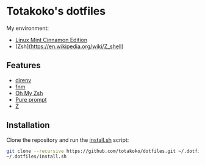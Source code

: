 # Totakoko's dotfiles

My environment:
- [Linux Mint Cinnamon Edition](https://linuxmint.com)
- (Zsh](https://en.wikipedia.org/wiki/Z_shell)


## Features

- [direnv](https://github.com/direnv/direnv)
- [fnm](https://github.com/Schniz/fnm)
- [Oh My Zsh](https://ohmyz.sh)
- [Pure prompt](https://github.com/sindresorhus/pure)
- [Z](https://github.com/rupa/z/)


## Installation

Clone the repository and run the [install.sh](./install.sh) script:

```sh
git clone --recursive https://github.com/totakoko/dotfiles.git ~/.dotfiles
~/.dotfiles/install.sh
```
